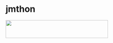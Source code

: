 # jmthon

<p align="left"><a href="https://heroku.com/deploy?template=https://github.com/moha5h/roz"> <img src="https://img.shields.io/badge/Deploy%20To%20Heroku-purple?style=for-the-badge&logo=heroku" width="330" height="58.45"/></a></p>

